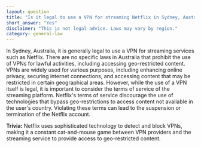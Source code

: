 ```yaml
---
layout: question
title: "Is it legal to use a VPN for streaming Netflix in Sydney, Australia?"
short_answer: "Yes"
disclaimer: "This is not legal advice. Laws may vary by region."
category: general-law
---
```

In Sydney, Australia, it is generally legal to use a VPN for streaming services such as Netflix. There are no specific laws in Australia that prohibit the use of VPNs for lawful activities, including accessing geo-restricted content. VPNs are widely used for various purposes, including enhancing online privacy, securing internet connections, and accessing content that may be restricted in certain geographical areas. However, while the use of a VPN itself is legal, it is important to consider the terms of service of the streaming platform. Netflix's terms of service discourage the use of technologies that bypass geo-restrictions to access content not available in the user's country. Violating these terms can lead to the suspension or termination of the Netflix account.

**Trivia:** Netflix uses sophisticated technology to detect and block VPNs, making it a constant cat-and-mouse game between VPN providers and the streaming service to provide access to geo-restricted content.
